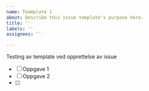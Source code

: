 ```yaml
---
name: Teamplate 1
about: Describe this issue template's purpose here.
title: ''
labels: ''
assignees: ''

---
```


Testing av template ved opprettelse av issue

- [ ] Oppgave 1
- [ ] Oppgave 2
- [ ] #

